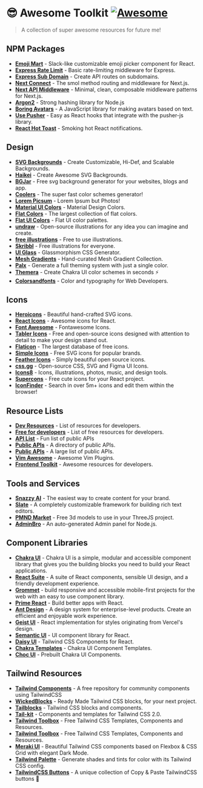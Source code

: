 # 😎 Awesome Toolkit [![Awesome](https://awesome.re/badge.svg)](https://awesome.re)

> A collection of super awesome resources for future me!

## NPM Packages

- **[Emoji Mart](https://www.npmjs.com/package/emoji-mart)** - Slack-like customizable emoji picker component for React.
- **[Express Rate Limit](https://www.npmjs.com/package/express-rate-limit)** - Basic rate-limiting middleware for Express.
- **[Express Sub Domain](https://www.npmjs.com/package/express-subdomain)** - Create API routes on subdomains.
- **[Next Connect](https://www.npmjs.com/package/next-connect)** - The smol method routing and middleware for Next.js.
- **[Next API Middleware](https://www.npmjs.com/package/next-api-middleware)** - Minimal, clean, composable middleware patterns for Next.js.
- **[Argon2](https://www.npmjs.com/package/argon2)** - Strong hashing library for Node.js
- **[Boring Avatars](https://github.com/boringdesigners/boring-avatars)** - A JavaScript library for making avatars based on text.
- **[Use Pusher](https://www.npmjs.com/package/@harelpls/use-pusher)** - Easy as React hooks that integrate with the pusher-js library.
- **[React Hot Toast](https://react-hot-toast.com/)** - Smoking hot React notifications.

## Design

- **[SVG Backgrounds](https://www.svgbackgrounds.com/)** - Create Customizable, Hi-Def, and Scalable Backgrounds.
- **[Haikei](https://app.haikei.app/)** - Create Awesome SVG Backgrounds.
- **[BGJar](https://bgjar.com/)** - Free svg background generator for your websites, blogs and app.
- **[Coolers](https://coolors.co/)** - The super fast color schemes generator!
- **[Lorem Picsum](https://picsum.photos/)** - Lorem Ipsum but Photos!
- **[Material UI Colors](https://www.materialui.co/colors)** - Material Design Colors.
- **[Flat Colors](https://flatcolors.net/)** - The largest collection of flat colors.
- **[Flat UI Colors](https://flatuicolors.com/)** - Flat UI color palettes.
- **[undraw](https://undraw.co/)** - Open-source illustrations for any idea you can imagine and create.
- **[free illustrations](https://freeillustrations.xyz/)** - Free to use illustrations.
- **[Skribbl](https://weareskribbl.com/)** - Free illustrations for everyone.
- **[UI Glass](https://ui.glass/generator/)** - Glassmorphism CSS Generator.
- **[Mesh Gradients](https://www.meshgradients.design/)** - Hand-curated Mesh Gradient Collection.
- **[Palx](https://palx.jxnblk.com/)** - Generate a full theming system with just a single color.
- **[Themera](https://themera.vercel.app/)** - Create Chakra UI color schemes in seconds ⚡️
- **[Colorsandfonts](https://www.colorsandfonts.com/)** - Color and typography for Web Developers.

## Icons

- **[Heroicons](https://heroicons.com/)** - Beautiful hand-crafted SVG icons.
- **[React Icons](https://react-icons.github.io/react-icons/)** - Awesome icons for React.
- **[Font Awesome](https://fontawesome.com/icons?d=gallery&p=2)** - Fontawesome Icons.
- **[Tabler Icons](https://tablericons.com/)** - Free and open-source icons designed with attention to detail to make your design stand out.
- **[Flaticon](https://www.flaticon.com/)** - The largest database of free icons.
- **[Simple Icons](https://simpleicons.org/)** - Free SVG icons for popular brands.
- **[Feather Icons](https://feathericons.com/)** - Simply beautiful open source icons.
- **[css.gg](https://css.gg/)** - Open-source CSS, SVG and Figma UI Icons.
- **[Icons8](https://icons8.com/)** - Icons, illustrations, photos, music, and design tools.
- **[Supercons](https://www.npmjs.com/package/supercons)** - Free cute icons for your React project.
- **[IconFinder](https://www.iconfinder.com/)** - Search in over 5m+ icons and edit them within the browser!

## Resource Lists

- **[Dev Resources](https://devresourc.es/)** - List of resources for developers.
- **[Free for developers](https://free-for.dev/#/)** - List of free resources for developers.
- **[API List](https://apilist.fun/)** - Fun list of public APIs
- **[Public APIs](https://public-apis.io/)** - A directory of public APIs.
- **[Public APIs](https://github.com/public-apis/public-apis)** - A large list of public APIs.
- **[Vim Awesome](https://vimawesome.com/)** - Awesome Vim Plugins.
- **[Frontend Toolkit](akshay.rocks/resources)** - Awesome resources for developers.

## Tools and Services

- **[Snazzy AI](https://app.snazzy.ai/browse)** - The easiest way to create content for your brand.
- **[Slate](https://github.com/ianstormtaylor/slate)** - A completely customizable framework for building rich text editors.
- **[PMND Market](https://market.pmnd.rs/)** - Free 3d models to use in your ThreeJS project.
- **[AdminBro](https://adminbro.com/index.html)** - An auto-generated Admin panel for Node.js.

## Component Libraries

- **[Chakra UI](https://chakra-ui.com/)** - Chakra UI is a simple, modular and accessible component library that gives you the building blocks you need to build your React applications.
- **[React Suite](https://rsuitejs.com/)** - A suite of React components, sensible UI design, and a friendly development experience.
- **[Grommet](https://v2.grommet.io/)** - build responsive and accessible mobile-first projects for the web with an easy to use component library.
- **[Prime React](https://primefaces.org/primereact/)** - Build better apps with React.
- **[Ant Design](https://ant.design/)** - A design system for enterprise-level products. Create an efficient and enjoyable work experience.
- **[Geist UI](react.geist-ui.dev/)** - React implementation for styles originating from Vercel's design.
- **[Semantic UI](https://react.semantic-ui.com/)** - UI component library for React.
- **[Daisy UI](https://daisyui.com/)** - Tailwind CSS Components for React.
- **[Chakra Templates](https://chakra-templates.dev/)** - Chakra UI Component Templates.
- **[Choc UI](https://choc-ui.tech/)** - Prebuilt Chakra UI Components.

## Tailwind Resources

- **[Tailwind Components](https://tailwindcomponents.com/)** - A free repository for community components using TailwindCSS
- **[WickedBlocks](https://wickedblocks.dev/)** - Ready Made Tailwind CSS blocks, for your next project.
- **[Tailblocks](https://tailblocks.cc/)** - Tailwind CSS blocks and components.
- **[Tail-kit](https://www.tailwind-kit.com/)** - Components and templates for Tailwind CSS 2.0.
- **[Tailwind Toolbox](https://www.tailwindtoolbox.com/)** - Free Tailwind CSS Templates, Components and Resources.
- **[Tailwind Toolbox](https://www.tailwindtoolbox.com/)** - Free Tailwind CSS Templates, Components and Resources.
- **[Meraki UI](https://merakiui.com/)** - Beautiful Tailwind CSS components based on Flexbox & CSS Grid with elegant Dark Mode.
- **[Tailwind Palette](https://tailwind-color-palette.netlify.app/)** - Generate shades and tints for color with its Tailwind CSS config.
- **[TailwindCSS Buttons](https://devdojo.com/tailwindcss/buttons)** - A unique collection of Copy & Paste TailwindCSS buttons 🙌
